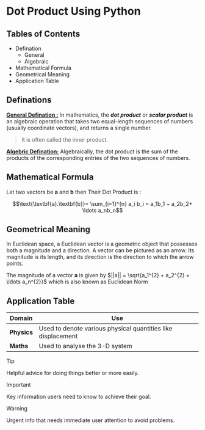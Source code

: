 # Dot Product Using Python

## Tables of Contents

- Defination
  - General
  - Algebraic
- Mathematical Formula
- Geometrical Meaning
- Application Table


## Definations
<ins>**General Defination :**</ins> In mathematics, the __*dot product*__ or __*scalar product*__ is an algebraic operation that takes two equal-length sequences of numbers (usually coordinate vectors), and returns a single number.

>It is often called the inner product.

<ins>**Algebric Defination:**</ins> Algebraically, the dot product is the sum of the products of the corresponding entries of the two sequences of numbers.

## Mathematical Formula
Let two vectors be **a** and **b** then Their Dot Product is :

$$\text{\textbf{a}.\textbf{b}}= \sum_{i=1}^{n} a_i  b_i = a_1b_1 + a_2b_2+ \ldots a_nb_n$$

## Geometrical Meaning
In Euclidean space, a Euclidean vector is a geometric object that possesses both a magnitude and a direction. A vector can be pictured as an arrow. Its magnitude is its length, and its direction is the direction to which the arrow points.

The magnitude of a vector **a** is given by $||a|| = \sqrt{a_1^{2} + a_2^{2} + \ldots a_n^{2}}$ which is also known as Euclidean Norm

## Application Table
| Domain | Use |
| --- | --- |
| **Physics** | Used to denote various physical quantities like displacement |
| **Maths** | Used to analyse the 3-D system |

> [!TIP]
> Helpful advice for doing things better or more easily.

> [!IMPORTANT]
> Key information users need to know to achieve their goal.

> [!WARNING]
> Urgent info that needs immediate user attention to avoid problems.








